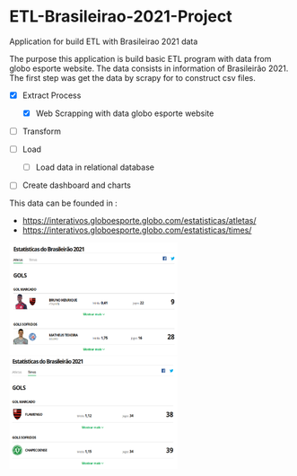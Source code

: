 # ETL-Brasileirao-2021-Project

Application for build ETL with Brasileirao 2021 data

The purpose this application is build basic ETL program with data from globo esporte website. The data consists in 
information of Brasileirão 2021. The first step was get the data by scrapy for to construct csv files. 

- [x] Extract Process
  - [x] Web Scrapping with data globo esporte website
- [ ] Transform
- [ ] Load
  - [ ] Load data in relational database
- [ ] Create dashboard and charts


This data can be founded in : 

- https://interativos.globoesporte.globo.com/estatisticas/atletas/
- https://interativos.globoesporte.globo.com/estatisticas/times/

<img src="Images/athletes.png" width="300" height="200">
<img src="Images/teams.png" width="300" height="200"> 


